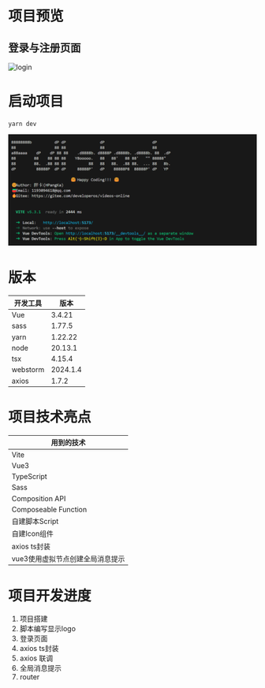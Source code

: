 
# 项目预览

## 登录与注册页面

![login](./attachment/imgs/admin.gif)


# 启动项目

```shell
yarn dev
```
![dev console](./attachment/imgs/cmd.png)

# 版本

| 开发工具     | 版本       |
|----------|----------|
| Vue      | 3.4.21   |
| sass     | 1.77.5   |
| yarn     | 1.22.22  |
| node     | 20.13.1  |
| tsx      | 4.15.4   |
| webstorm | 2024.1.4 |
| axios    | 1.7.2    |


# 项目技术亮点

| 用到的技术                |
|----------------------|
| Vite                 |
| Vue3                 |
| TypeScript           |
| Sass                 |
| Composition API      |
| Composeable Function |
| 自建脚本Script           |
| 自建Icon组件             |
| axios ts封装           |
| vue3使用虚拟节点创建全局消息提示   |


# 项目开发进度

1. 项目搭建
2. 脚本编写显示logo
3. 登录页面
4. axios ts封装
5. axios 联调
6. 全局消息提示
6. router